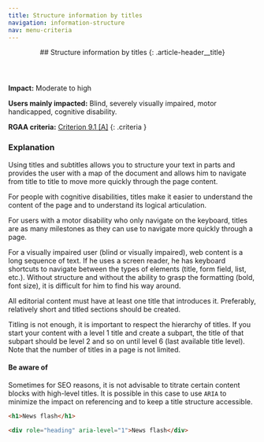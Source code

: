 ```yaml
---
title: Structure information by titles
navigation: information-structure
nav: menu-criteria
---
```


<header>
## Structure information by titles
{: .article-header__title}
</header>

**Impact:** Moderate to high

**Users mainly impacted:** Blind, severely visually impaired, motor handicapped, cognitive disability.

**RGAA criteria:** [Criterion 9.1 [A]](http://disic.github.io/rgaa_referentiel_en/criteria.html#crit-9-1)
{: .criteria }

### Explanation

Using titles and subtitles allows you to structure your text in parts and provides the user with a map of the document and allows him to navigate from title to title to move more quickly through the page content.

For people with cognitive disabilities, titles make it easier to understand the content of the page and to understand its logical articulation.

For users with a motor disability who only navigate on the keyboard, titles are as many milestones as they can use to navigate more quickly through a page.

For a visually impaired user (blind or visually impaired), web content is a long sequence of text. If he uses a screen reader, he has keyboard shortcuts to navigate between the types of elements (title, form field, list, etc.). Without structure and without the ability to grasp the formatting (bold, font size), it is difficult for him to find his way around.

All editorial content must have at least one title that introduces it. Preferably, relatively short and titled sections should be created.

Titling is not enough, it is important to respect the hierarchy of titles. If you start your content with a level 1 title and create a subpart, the title of that subpart should be level 2 and so on until level 6 (last available title level). Note that the number of titles in a page is not limited.

#### Be aware of

Sometimes for SEO reasons, it is not advisable to titrate certain content blocks with high-level titles. It is possible in this case to use `ARIA` to minimize the impact on referencing and to keep a title structure accessible.

```html
<h1>News flash</h1>
```

```html
<div role="heading" aria-level="1">News flash</div>
```
